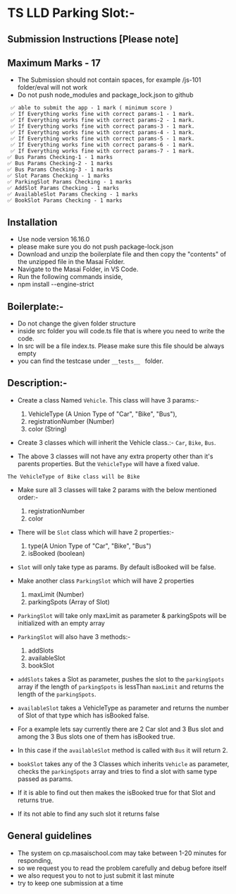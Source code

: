 # TS LLD Parking Slot:-

## Submission Instructions [Please note]

## Maximum Marks - 17

- The Submission should not contain spaces, for example /js-101 folder/eval will not work
- Do not push node_modules and package_lock.json to github

```
 ✅ able to submit the app - 1 mark ( minimum score )
 ✅ If Everything works fine with correct params-1 - 1 mark.
 ✅ If Everything works fine with correct params-2 - 1 mark.
 ✅ If Everything works fine with correct params-3 - 1 mark.
 ✅ If Everything works fine with correct params-4 - 1 mark.
 ✅ If Everything works fine with correct params-5 - 1 mark.
 ✅ If Everything works fine with correct params-6 - 1 mark.
 ✅ If Everything works fine with correct params-7 - 1 mark.
✅ Bus Params Checking-1 - 1 marks
✅ Bus Params Checking-2 - 1 marks
✅ Bus Params Checking-3 - 1 marks
✅ Slot Params Checking - 1 marks
✅ ParkingSlot Params Checking - 1 marks
✅ AddSlot Params Checking - 1 marks
✅ AvailableSlot Params Checking - 1 marks
✅ BookSlot Params Checking - 1 marks

```

## Installation

- Use node version 16.16.0
- please make sure you do not push package-lock.json
- Download and unzip the boilerplate file and then copy the "contents" of the unzipped file in the Masai Folder.
- Navigate to the Masai Folder, in VS Code.
- Run the following commands inside,
- npm install --engine-strict

## Boilerplate:-

- Do not change the given folder structure
- inside src folder you will code.ts file that is where you need to write the code.
- In src will be a file index.ts. Please make sure this file should be always empty
- you can find the testcase under `__tests__ ` folder.

## Description:-

- Create a class Named `Vehicle`. This class will have 3 params:-

  1.  VehicleType (A Union Type of "Car", "Bike", "Bus"),
  2.  registrationNumber (Number)
  3.  color (String)

- Create 3 classes which will inherit the Vehicle class.:- `Car`, `Bike`, `Bus`.

- The above 3 classes will not have any extra property other than it's parents properties. But the `VehicleType` will have a fixed value.

```
The VehicleType of Bike class will be Bike
```

- Make sure all 3 classes will take 2 params with the below mentioned order:-

  1.  registrationNumber
  2.  color

- There will be `Slot` class which will have 2 properties:-

  1.  type(A Union Type of "Car", "Bike", "Bus")
  2.  isBooked (boolean)

- `Slot` will only take type as params. By default isBooked will be false.

- Make another class `ParkingSlot` which will have 2 properties

  1. maxLimit (Number)
  2. parkingSpots (Array of Slot)

- `ParkingSlot` will take only maxLimit as parameter & parkingSpots will be initialized with an empty array

- `ParkingSlot` will also have 3 methods:-

  1. addSlots
  2. availableSlot
  3. bookSlot

- `addSlots` takes a Slot as parameter, pushes the slot to the `parkingSpots` array if the length of `parkingSpots` is lessThan `maxLimit` and returns the length of the `parkingSpots`.

- `availableSlot` takes a VehicleType as parameter and returns the number of Slot of that type which has isBooked false.

- For a example lets say currently there are 2 Car slot and 3 Bus slot and among the 3 Bus slots one of them has isBooked true.

- In this case if the `availableSlot` method is called with `Bus` it will return 2.

- `bookSlot` takes any of the 3 Classes which inherits `Vehicle` as parameter, checks the `parkingSpots` array and tries to find a slot with same type passed as params.

- If it is able to find out then makes the isBooked true for that Slot and returns true.

- If its not able to find any such slot it returns false

## General guidelines

- The system on cp.masaischool.com may take between 1-20 minutes for responding,
- so we request you to read the problem carefully and debug before itself
- we also request you to not to just submit it last minute
- try to keep one submission at a time
